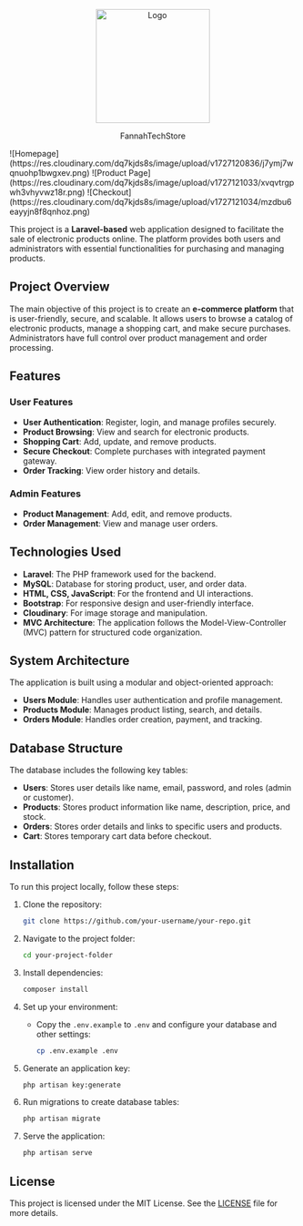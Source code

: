 <p align="center">
  <img src="https://res.cloudinary.com/dlsnks7c3/image/upload/v1688152213/909b1160978647aeafb3aa08c42d506b_3__1_-removebg-preview_byjhzl.png" alt="Logo" width="200"/>
</p>

<p align="center">FannahTechStore</p>
![Homepage](https://res.cloudinary.com/dq7kjds8s/image/upload/v1727120836/j7ymj7wqnuohp1bwgxev.png) ![Product Page](https://res.cloudinary.com/dq7kjds8s/image/upload/v1727121033/xvqvtrgpwh3vhyvwz18r.png) ![Checkout](https://res.cloudinary.com/dq7kjds8s/image/upload/v1727121034/mzdbu6eayyjn8f8qnhoz.png)

This project is a **Laravel-based** web application designed to facilitate the sale of electronic products online. The platform provides both users and administrators with essential functionalities for purchasing and managing products.

## Project Overview

The main objective of this project is to create an **e-commerce platform** that is user-friendly, secure, and scalable. It allows users to browse a catalog of electronic products, manage a shopping cart, and make secure purchases. Administrators have full control over product management and order processing.

## Features

### User Features
- **User Authentication**: Register, login, and manage profiles securely.
- **Product Browsing**: View and search for electronic products.
- **Shopping Cart**: Add, update, and remove products.
- **Secure Checkout**: Complete purchases with integrated payment gateway.
- **Order Tracking**: View order history and details.

### Admin Features
- **Product Management**: Add, edit, and remove products.
- **Order Management**: View and manage user orders.

## Technologies Used

- **Laravel**: The PHP framework used for the backend.
- **MySQL**: Database for storing product, user, and order data.
- **HTML, CSS, JavaScript**: For the frontend and UI interactions.
- **Bootstrap**: For responsive design and user-friendly interface.
- **Cloudinary**: For image storage and manipulation.
- **MVC Architecture**: The application follows the Model-View-Controller (MVC) pattern for structured code organization.

## System Architecture

The application is built using a modular and object-oriented approach:
- **Users Module**: Handles user authentication and profile management.
- **Products Module**: Manages product listing, search, and details.
- **Orders Module**: Handles order creation, payment, and tracking.

## Database Structure

The database includes the following key tables:
- **Users**: Stores user details like name, email, password, and roles (admin or customer).
- **Products**: Stores product information like name, description, price, and stock.
- **Orders**: Stores order details and links to specific users and products.
- **Cart**: Stores temporary cart data before checkout.

## Installation

To run this project locally, follow these steps:

1. Clone the repository:
   ```bash
   git clone https://github.com/your-username/your-repo.git
   ```

2. Navigate to the project folder:
   ```bash
   cd your-project-folder
   ```

3. Install dependencies:
   ```bash
   composer install
   ```

4. Set up your environment:
   - Copy the `.env.example` to `.env` and configure your database and other settings:
     ```bash
     cp .env.example .env
     ```

5. Generate an application key:
   ```bash
   php artisan key:generate
   ```

6. Run migrations to create database tables:
   ```bash
   php artisan migrate
   ```

7. Serve the application:
   ```bash
   php artisan serve
   ```

## License

This project is licensed under the MIT License. See the [LICENSE](LICENSE) file for more details.
